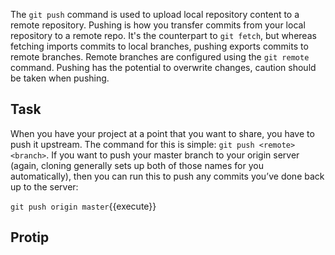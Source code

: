 The ```git push``` command is used to upload local repository content to a remote repository. Pushing is how you 
transfer commits from your local repository to a remote repo. It's the counterpart to ```git fetch```, but whereas 
fetching imports commits to local branches, pushing exports commits to remote branches. Remote branches are configured 
using the ```git remote``` command. Pushing has the potential to overwrite changes, caution should be taken when pushing.

## Task

When you have your project at a point that you want to share, you have to push it upstream. The command for this is 
simple: `git push <remote> <branch>`. If you want to push your master branch to your origin server (again, cloning 
generally sets up both of those names for you automatically), then you can run this to push any commits you’ve done 
back up to the server:

```git push origin master```{{execute}}

## Protip
